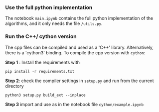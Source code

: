### Use the full python implementation 
The notebook `main.ipynb` contains the full python implementation of the algorithms, and it only needs the file `/utils.py`. 
 
### Run the C++/ cython version 
The cpp files can be compiled and used as a 'C++' library. Alternatively, there is a 'cython3' binding. 
To compile the cpp version with `cython`: 

**Step 1** : Install the requirements with

`pip install -r requirements.txt`

**Step 2**: check the compiler settings in `setup.py` and run from the current directory 

 `python3 setup.py build_ext --inplace`
 
**Step 3** import and use as in the notebook file `cython/example.ipynb`